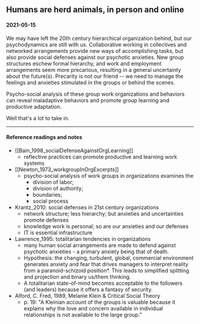 ## Humans are herd animals, in person and online
 

#### 2021-05-15

We may have left the 20th century hierarchical organization behind, but our psychodynamics are still with us. Collaborative working in collectives and networked arrangements provide new ways of accomplishing tasks, but also provide social defenses against our psychotic anxieties. New group structures eschew formal hierarchy, and work and employment arrangements seem more precarious, resulting in a general uncertainty about the future(s). Precarity is not our friend -- we need to manage the feelings and anxieties stimulated in the groups or behind the scenes.

Psycho-social analysis of these group work organizations and behaviors can reveal maladaptive behaviors and promote group learning and productive adaptation.

Well that's a lot to take in.


-----
#### Reference readings and notes

- [[Bain_1998_socialDefenseAgainstOrgLearning]]
	- reflective practices can promote productive and learning work systems
- [[Newton_1973_workgroupInOrgExcerpts]]
	- psycho-social analysis of work groups in organizations examines the
		- division of labor;
		- division of authority;
		- boundaries;
		- social process
- Krantz_2010: social defenses in 21st century organizations
	- network structure; less hierarchy; but anxieties and uncertainties promote defenses
	- knowledge work is personal; so are our anxieties and our defenses
	- IT is essential infrastructure
- Lawrence_1995: totalitarian tendencies in organizations
	-  many human social arrangements are made to defend against psychotic anxieties - a primary anxiety being that of death.
	-  Hypothesis: the changing, turbulent, global, commercial environment generates anxiety and fear that drives managers to interpret reality from a paranoid-schizoid position\*. This leads to simplified splitting and projection and binary us/them thinking.
	-   A totalitarian state-of-mind becomes acceptable to the followers (and leaders) because it offers a fantasy of security.
- Alford, C. Fred, 1989, Melanie Klein & Critical Social Theory
	- p. 19: "A Kleinian account of the groups is valuable because it explains why the love and concern available in individual relationships is not available to the large group."



